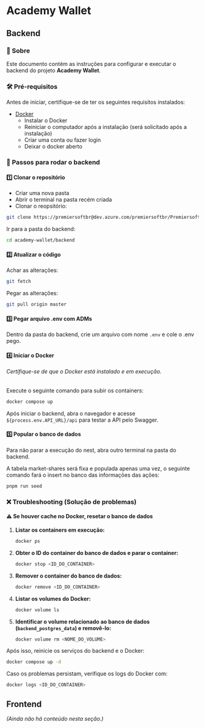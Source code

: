 # Academy Wallet

## Backend

### 📌 Sobre

Este documento contém as instruções para configurar e executar o backend do projeto **Academy Wallet**.

### 🛠 Pré-requisitos

Antes de iniciar, certifique-se de ter os seguintes requisitos instalados:

- [Docker](https://www.docker.com/)
  - Instalar o Docker
  - Reiniciar o computador após a instalação (será solicitado após a instalação)
  - Criar uma conta ou fazer login
  - Deixar o docker aberto

### 🚀 Passos para rodar o backend

#### 1️⃣ Clonar o repositório

- Criar uma nova pasta
- Abrir o terminal na pasta recém criada
- Clonar o reopsitório:

```sh
git clone https://premiersoftbr@dev.azure.com/premiersoftbr/Premiersoft.Academy2025/_git/academy-wallet
```

Ir para a pasta do backend:

```sh
cd academy-wallet/backend
```

#### 2️⃣ Atualizar o código

Achar as alterações:

```sh
git fetch
```

Pegar as alterações:

```sh
git pull origin master
```

#### 3️⃣ Pegar arquivo .env com ADMs

Dentro da pasta do backend, crie um arquivo com nome `.env` e cole o .env pego.

#### 4️⃣ Iniciar o Docker

###### Certifique-se de que o Docker está instalado e em execução.

Execute o seguinte comando para subir os containers:

```sh
docker compose up
```

Após iniciar o backend, abra o navegador e acesse `${process.env.API_URL}/api` para testar a API pelo Swagger.

#### 5️⃣ Popular o banco de dados

Para não parar a execução do nest, abra outro terminal na pasta do backend.

A tabela market-shares será fixa e populada apenas uma vez, o seguinte comando fará o insert no banco das informações das ações:

```sh
pnpm run seed
```

### ❌ Troubleshooting (Solução de problemas)

#### ⚠️ **Se houver cache no Docker, resetar o banco de dados**

1. **Listar os containers em execução:**
   ```sh
   docker ps
   ```
2. **Obter o ID do container do banco de dados e parar o container:**
   ```sh
   docker stop <ID_DO_CONTAINER>
   ```
3. **Remover o container do banco de dados:**
   ```sh
   docker remove <ID_DO_CONTAINER>
   ```
4. **Listar os volumes do Docker:**
   ```sh
   docker volume ls
   ```
5. **Identificar o volume relacionado ao banco de dados (`backend_postgres_data`) e removê-lo:**
   ```sh
   docker volume rm <NOME_DO_VOLUME>
   ```

Após isso, reinicie os serviços do backend e o Docker:

```sh
docker compose up -d
```

Caso os problemas persistam, verifique os logs do Docker com:

```sh
docker logs <ID_DO_CONTAINER>
```

## Frontend

_(Ainda não há conteúdo nesta seção.)_
